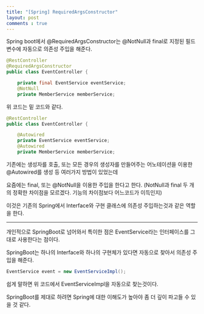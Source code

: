 ```yaml
---
title: "[Spring] RequiredArgsConstructor"
layout: post
comments : true
---
```


Spring boot에서 @RequiredArgsConstructor는 @NotNull과 final로 지정된 필드 변수에 자동으로 의존성 주입을 해준다.

```java
@RestController
@RequiredArgsConstructor
public class EventController {

    private final EventService eventService;
    @NotNull
    private MemberService memberService;

```

위 코드는 밑 코드와 같다.    
```java
@RestController
public class EventController {

    @Autowired
    private EventService eventService;
    @Autowired
    private MemberService memberService;

```

기존에는 생성자를 호출, 또는 모든 경우의 생성자를 만들어주는 어노테이션을 이용한 @Autowired를 생성 등 여러가지 방법이 있었는데

요즘에는 final, 또는 @NotNull을 이용한 주입을 한다고 한다. (NotNull과 final 두 개의 정확한 차이점을 모르겠다. 기능의 차이점보다 어느코드가 이득인지)

이것은 기존의 Spring에서 Interface와 구현 클래스에 의존성 주입하는것과 같은 역할을 한다.  


---


개인적으로 SpringBoot로 넘어와서 특이한 점은 EventService라는 인터페이스를 그대로 사용한다는 점이다. 

SpringBoot는 하나의 Interface와 하나의 구현체가 있다면 자동으로 찾아서 의존성 주입을 해준다.

```java
EventService event = new EventServiceImpl(); 
```
쉽게 말하면 위 코드에서 EventServiceImpl을 자동으로 찾는것이다. 
  
SpringBoot를 제대로 하려면 Spring에 대한 이해도가 높아야 좀 더 깊이 파고들 수 있을 것 같다.
